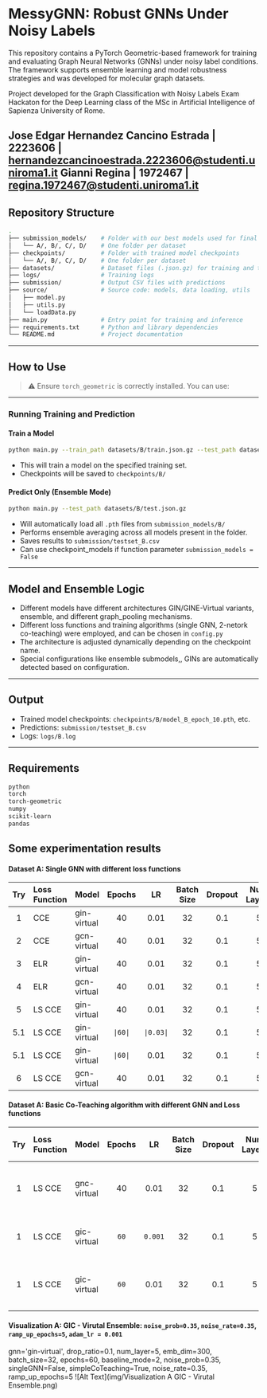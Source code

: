 # MessyGNN: Robust GNNs Under Noisy Labels

This repository contains a PyTorch Geometric-based framework for training and evaluating Graph Neural Networks (GNNs) under noisy label conditions. The framework supports ensemble learning and model robustness strategies and was developed for molecular graph datasets.

Project developed for the Graph Classification with Noisy Labels Exam Hackaton for the Deep Learning class of the MSc in Artificial Intelligence of Sapienza University of Rome.

Jose Edgar Hernandez Cancino Estrada | 2223606 | hernandezcancinoestrada.2223606@studenti.uniroma1.it
Gianni Regina | 1972467 | regina.1972467@studenti.uniroma1.it
---

## Repository Structure

```bash
.
├── submission_models/    # Folder with our best models used for final submission
│   └── A/, B/, C/, D/    # One folder per dataset
├── checkpoints/          # Folder with trained model checkpoints
│   └── A/, B/, C/, D/    # One folder per dataset
├── datasets/             # Dataset files (.json.gz) for training and testing
├── logs/                 # Training logs
├── submission/           # Output CSV files with predictions
├── source/               # Source code: models, data loading, utils
│   ├── model.py
│   ├── utils.py
│   └── loadData.py
├── main.py               # Entry point for training and inference
├── requirements.txt      # Python and library dependencies
└── README.md             # Project documentation
```

---

## How to Use

> ⚠️ Ensure `torch_geometric` is correctly installed. You can use:

---

### Running Training and Prediction

#### Train a Model

```bash
python main.py --train_path datasets/B/train.json.gz --test_path datasets/B/test.json.gz
```

- This will train a model on the specified training set.
- Checkpoints will be saved to `checkpoints/B/`

#### Predict Only (Ensemble Mode)

```bash
python main.py --test_path datasets/B/test.json.gz
```

- Will automatically load all `.pth` files from `submission_models/B/`
- Performs ensemble averaging across all models present in the folder.
- Saves results to `submission/testset_B.csv`
- Can use checkpoint_models if function parameter `submission_models = False`

---

## Model and Ensemble Logic

- Different models have different architectures GIN/GINE-Virtual variants, ensemble, and different graph_pooling mechanisms.
- Different loss functions and training algorithms (single GNN, 2-netork co-teaching) were employed, and can be chosen in `config.py`
- The architecture is adjusted dynamically depending on the checkpoint name.
- Special configurations like ensemble submodels,, GINs are automatically detected based on configuration.

---

## Output

- Trained model checkpoints: `checkpoints/B/model_B_epoch_10.pth`, etc.
- Predictions: `submission/testset_B.csv`
- Logs: `logs/B.log`

---

## Requirements

```bash
python
torch
torch-geometric
numpy
scikit-learn
pandas
```

## Some experimentation results


#### Dataset A: Single GNN with different loss functions

| Try | Loss Function | Model        | Epochs | LR | Batch Size | Dropout | Num Layers | Emb Dim | Params |Validation Accuracy |
|:---:|:--------------|:-------------|:------:|:---:|:----------:|:-------:|:----------:|:-------:|:-------------------:|:-------------------:|
| 1 | CCE | gin-virtual | 40 | 0.01 | 32 | 0.1 | 5 | 300 | NA| **0.69**|
| 2 | CCE | gcn-virtual | 40 | 0.01 | 32 | 0.1 | 5 | 300 | NA| **0.62**|
| 3 | ELR|gin-virtual|40| 0.01 | 32 | 0.1 | 5 | 300 | β=0.7, λ=3.0| **0.55** |
| 4 | ELR|gcn-virtual|40| 0.01 | 32 | 0.1 | 5 | 300 |  β=0.7, λ=3.0| **0.57** |
| 5 | LS CCE | gin-virtual| 40 | 0.01  | 32 | 0.1 | 5 | 300 | P=0.2| **0.69** |
| 5.1| LS CCE | gin-virtual| `\|60\|` | `\|0.03\|`  | 32 | 0.1 | 5 | 300 | p=0.2| **0.70** |
| 5.1| LS CCE | gin-virtual| `\|60\|` | 0.01  | 32 | 0.1 | 5 | 300 | `\|p=0.35\|`| **XXXX** |
| 6 | LS CCE | gcn-virtual| 40 | 0.01  | 32 | 0.1 | 5 | 300 | p=0.2| **0.68** |

#### Dataset A: Basic Co-Teaching algorithm with different GNN and Loss functions


| Try | Loss Function | Model        | Epochs | LR | Batch Size | Dropout | Num Layers | Emb Dim | Params |Ensemble Validation Accuracy |
|:---:|:--------------|:-------------|:------:|:---:|:----------:|:-------:|:----------:|:-------:|:-------------------:|:-------------------:|
| 1 | LS CCE | gnc-virtual | 40 | 0.01 | 32 | 0.1 | 5 | 300 |  $p_{}=0.2$ $\:$ $T_k$=10, $\:$ τ = 0.2| **0.66**|
| 1 | LS CCE | gic-virtual | `60` | `0.001` | 32 | 0.1 | 5 | 300 |  $p_{}=$ `0.35` $\:$ $T_k$=`5`, $\:$ τ = `0.35`| **0.66**|
| 1 | LS CCE | gic-virtual | `60` | 0.01 | 32 | 0.1 | 5 | 300 |  $p_{}=$ `0.35` $\:$ $T_k$=10, $\:$ τ = `0.35`| **0.66**|


#### Visualization A: GIC - Virutal Ensemble: `noise_prob=0.35`, `noise_rate=0.35`, `ramp_up_epochs=5`, `adam_lr = 0.001`

gnn='gin-virtual', drop_ratio=0.1, num_layer=5, emb_dim=300, batch_size=32, epochs=60, baseline_mode=2, noise_prob=0.35, singleGNN=False, simpleCoTeaching=True, noise_rate=0.35, ramp_up_epochs=5
![Alt Text](img/Visualization A GIC - Virutal Ensemble.png)

